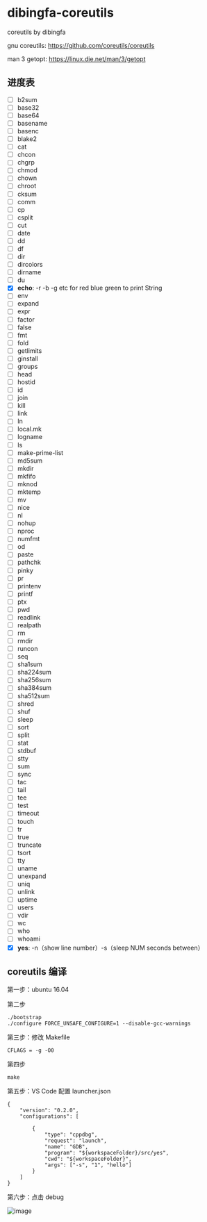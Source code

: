 # dibingfa-coreutils
coreutils by dibingfa

gnu coreutils: https://github.com/coreutils/coreutils

man 3 getopt: https://linux.die.net/man/3/getopt

## 进度表

- [ ] b2sum
- [ ] base32
- [ ] base64
- [ ] basename
- [ ] basenc
- [ ] blake2
- [ ] cat
- [ ] chcon
- [ ] chgrp
- [ ] chmod
- [ ] chown
- [ ] chroot
- [ ] cksum
- [ ] comm
- [ ] cp
- [ ] csplit
- [ ] cut
- [ ] date
- [ ] dd
- [ ] df
- [ ] dir
- [ ] dircolors
- [ ] dirname
- [ ] du
- [x] **echo**: -r -b -g etc for red blue green to print String
- [ ] env
- [ ] expand
- [ ] expr
- [ ] factor
- [ ] false
- [ ] fmt
- [ ] fold
- [ ] getlimits
- [ ] ginstall
- [ ] groups
- [ ] head
- [ ] hostid
- [ ] id
- [ ] join
- [ ] kill
- [ ] link
- [ ] ln
- [ ] local.mk
- [ ] logname
- [ ] ls
- [ ] make-prime-list
- [ ] md5sum
- [ ] mkdir
- [ ] mkfifo
- [ ] mknod
- [ ] mktemp
- [ ] mv
- [ ] nice
- [ ] nl
- [ ] nohup
- [ ] nproc
- [ ] numfmt
- [ ] od
- [ ] paste
- [ ] pathchk
- [ ] pinky
- [ ] pr
- [ ] printenv
- [ ] printf
- [ ] ptx
- [ ] pwd
- [ ] readlink
- [ ] realpath
- [ ] rm
- [ ] rmdir
- [ ] runcon
- [ ] seq
- [ ] sha1sum
- [ ] sha224sum
- [ ] sha256sum
- [ ] sha384sum
- [ ] sha512sum
- [ ] shred
- [ ] shuf
- [ ] sleep
- [ ] sort
- [ ] split
- [ ] stat
- [ ] stdbuf
- [ ] stty
- [ ] sum
- [ ] sync
- [ ] tac
- [ ] tail
- [ ] tee
- [ ] test
- [ ] timeout
- [ ] touch
- [ ] tr
- [ ] true
- [ ] truncate
- [ ] tsort
- [ ] tty
- [ ] uname
- [ ] unexpand
- [ ] uniq
- [ ] unlink
- [ ] uptime
- [ ] users
- [ ] vdir
- [ ] wc
- [ ] who
- [ ] whoami
- [x] **yes**: -n（show line number）-s（sleep NUM seconds between）

## coreutils 编译

第一步：ubuntu 16.04

第二步
```
./bootstrap
./configure FORCE_UNSAFE_CONFIGURE=1 --disable-gcc-warnings
```

第三步：修改 Makefile
```
CFLAGS = -g -O0
```

第四步
```
make
```

第五步：VS Code 配置 launcher.json
```
{
    "version": "0.2.0",
    "configurations": [

        {
            "type": "cppdbg",
            "request": "launch",
            "name": "GDB",
            "program": "${workspaceFolder}/src/yes",
            "cwd": "${workspaceFolder}",
            "args": ["-s", "1", "hello"]
        }
    ]
}
```

第六步：点击 debug

![image](https://user-images.githubusercontent.com/25787738/212536995-804b4534-6478-4e66-9965-ce147ddab552.png)
